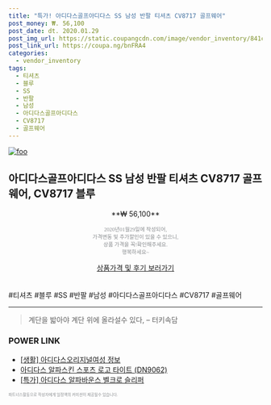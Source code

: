 ```yaml
--- 
title: "특가! 아디다스골프아디다스 SS 남성 반팔 티셔츠 CV8717 골프웨어" 
post_money: ₩. 56,100 
post_date: dt. 2020.01.29 
post_img_url: https://static.coupangcdn.com/image/vendor_inventory/841c/854948586d6631b6659bb251c74cc1ac708bcd90eeb40b9dc71156d2b1b3.jpg 
post_link_url: https://coupa.ng/bnFRA4 
categories: 
  - vendor_inventory 
tags: 
  - 티셔츠 
  - 블루 
  - SS 
  - 반팔 
  - 남성 
  - 아디다스골프아디다스 
  - CV8717 
  - 골프웨어 
--- 
```

[![foo](https://static.coupangcdn.com/image/vendor_inventory/841c/854948586d6631b6659bb251c74cc1ac708bcd90eeb40b9dc71156d2b1b3.jpg)](https://coupa.ng/bnFRA4) 

## 아디다스골프아디다스 SS 남성 반팔 티셔츠 CV8717 골프웨어, CV8717 블루 
<p style="text-align: center;">**₩ 56,100**</p> 
<p style="text-align: center;"><span style="color: #898c8f; font-family: Georgia,Times,serif; font-size: 0.75em;">2020년01월29일에 작성되어, <br>가격변동 및 추가할인이 있을 수 있으니,<br> 상품 가격을 꼭!확인해주세요.<br>행복하세요~</span> 
</p>	 
<div markdown="0" style="text-align: center;"><a href="https://coupa.ng/bnFRA4" class="btn btn--success">상품가격 및 후기 보러가기</a></div> 
<br><br> 
  #티셔츠 #블루 #SS #반팔 #남성 #아디다스골프아디다스 #CV8717 #골프웨어 
<hr> 

> 계단을 밟아야 계단 위에 올라설수 있다, – 터키속담 


### POWER LINK

* <a href="https://blog.naver.com/fasyy4321/221766338599" target="_blank"> [생활] 아디다스오리지널여성 정보 </a>
* <a href="https://blog.naver.com/santokki14/221785426034" target="_blank">아디다스 알파스킨 스포츠 로고 타이트 (DN9062)</a>
* <a href="https://blog.naver.com/an0733/221785944884" target="_blank">[특가] 아디다스 알파바운스 벨크로 슬리퍼</a>

<span style="color: #898c8f; font-family: Georgia,Times,serif; font-size: 0.55em;">파트너스활동으로 작성자에게 일정액의 커미션이 제공될수 있습니다.</span> 
